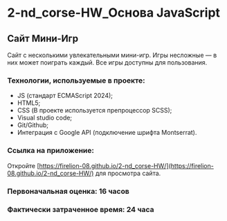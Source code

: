 # 2-nd_corse-HW_Основа JavaScript

## Сайт Мини-Игр
Сайт с несколькими увлекательными мини-игр.
Игры несложные — в них может поиграть каждый.
Все игры доступны для пользования.

### Технологии, используемые в проекте:
- JS (стандарт ECMAScript 2024);
- HTML5;
- CSS (В проекте используется препроцессор SCSS);
- Visual studio code;
- Git/Github;
- Интеграция с Google API (подключение шрифта Montserrat).


### Ссылка на приложение:
Откройте [https://firelion-08.github.io/2-nd_corse-HW/](https://firelion-08.github.io/2-nd_corse-HW/) для просмотра сайта.

### Первоначальная оценка: 16 часов

### Фактически затраченное время: 24 часа
